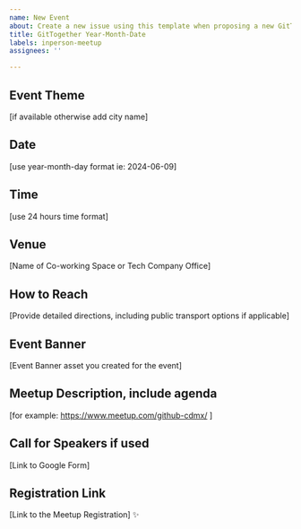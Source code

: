 ```yaml
---
name: New Event
about: Create a new issue using this template when proposing a new GitTogether event
title: GitTogether Year-Month-Date
labels: inperson-meetup
assignees: ''

---
```



## Event Theme 
[if available otherwise add city name]


## Date
[use year-month-day format ie: 2024-06-09]

## Time
[use 24 hours time format] 

## Venue
[Name of Co-working Space or Tech Company Office]

## How to Reach
[Provide detailed directions, including public transport options if applicable]

## Event Banner
[Event Banner asset you created for the event]

## Meetup Description, include agenda
[for example: https://www.meetup.com/github-cdmx/ ]


## Call for Speakers if used
[Link to Google Form]

## Registration Link 
[Link to the Meetup Registration] ✨



